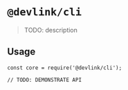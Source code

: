 # `@devlink/cli`

> TODO: description

## Usage

```
const core = require('@devlink/cli');

// TODO: DEMONSTRATE API
```
